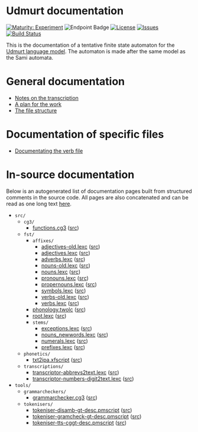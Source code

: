 # Udmurt documentation

[![Maturity: Experiment](https://img.shields.io/badge/Maturity-Experiment-black.svg)](https://giellalt.github.io/MaturityClassification.html)
![Endpoint Badge](https://img.shields.io/endpoint?url=https%3A%2F%2Fraw.githubusercontent.com%2Fgiellalt%2Flang-udm%2Fgh-pages%2Flemmacount.json)
[![License](https://img.shields.io/github/license/giellalt/lang-udm)](https://github.com/giellalt/lang-udm/blob/main/LICENSE)
[![Issues](https://img.shields.io/github/issues/giellalt/lang-udm)](https://github.com/giellalt/lang-udm/issues)
[![Build Status](https://divvun-tc.giellalt.org/api/github/v1/repository/giellalt/lang-udm/main/badge.svg)](https://github.com/giellalt/lang-udm/actions)

This is the documentation of a tentative finite state automaton for the [Udmurt language model](http://github.com/giellalt/lang-udm). The automaton is made after the same model as the Sami automata.

# General documentation

-   [Notes on the transcription](transcription.html)
-   [A plan for the work](udm-plan.html)
-   [The file structure](filestructure.html)

# Documentation of specific files

-   [Documentating the verb file](verbs.html)

# In-source documentation

Below is an autogenerated list of documentation pages built from structured comments in the source code. All pages are also concatenated and can be read as one long text [here](udm.md).

* `src/`
    * `cg3/`
        * [functions.cg3](src-cg3-functions.cg3.html) ([src](https://github.com/giellalt/lang-udm/blob/main/src/cg3/functions.cg3))
    * `fst/`
        * `affixes/`
            * [adjectives-old.lexc](src-fst-affixes-adjectives-old.lexc.html) ([src](https://github.com/giellalt/lang-udm/blob/main/src/fst/affixes/adjectives-old.lexc))
            * [adjectives.lexc](src-fst-affixes-adjectives.lexc.html) ([src](https://github.com/giellalt/lang-udm/blob/main/src/fst/affixes/adjectives.lexc))
            * [adverbs.lexc](src-fst-affixes-adverbs.lexc.html) ([src](https://github.com/giellalt/lang-udm/blob/main/src/fst/affixes/adverbs.lexc))
            * [nouns-old.lexc](src-fst-affixes-nouns-old.lexc.html) ([src](https://github.com/giellalt/lang-udm/blob/main/src/fst/affixes/nouns-old.lexc))
            * [nouns.lexc](src-fst-affixes-nouns.lexc.html) ([src](https://github.com/giellalt/lang-udm/blob/main/src/fst/affixes/nouns.lexc))
            * [pronouns.lexc](src-fst-affixes-pronouns.lexc.html) ([src](https://github.com/giellalt/lang-udm/blob/main/src/fst/affixes/pronouns.lexc))
            * [propernouns.lexc](src-fst-affixes-propernouns.lexc.html) ([src](https://github.com/giellalt/lang-udm/blob/main/src/fst/affixes/propernouns.lexc))
            * [symbols.lexc](src-fst-affixes-symbols.lexc.html) ([src](https://github.com/giellalt/lang-udm/blob/main/src/fst/affixes/symbols.lexc))
            * [verbs-old.lexc](src-fst-affixes-verbs-old.lexc.html) ([src](https://github.com/giellalt/lang-udm/blob/main/src/fst/affixes/verbs-old.lexc))
            * [verbs.lexc](src-fst-affixes-verbs.lexc.html) ([src](https://github.com/giellalt/lang-udm/blob/main/src/fst/affixes/verbs.lexc))
        * [phonology.twolc](src-fst-phonology.twolc.html) ([src](https://github.com/giellalt/lang-udm/blob/main/src/fst/phonology.twolc))
        * [root.lexc](src-fst-root.lexc.html) ([src](https://github.com/giellalt/lang-udm/blob/main/src/fst/root.lexc))
        * `stems/`
            * [exceptions.lexc](src-fst-stems-exceptions.lexc.html) ([src](https://github.com/giellalt/lang-udm/blob/main/src/fst/stems/exceptions.lexc))
            * [nouns_newwords.lexc](src-fst-stems-nouns_newwords.lexc.html) ([src](https://github.com/giellalt/lang-udm/blob/main/src/fst/stems/nouns_newwords.lexc))
            * [numerals.lexc](src-fst-stems-numerals.lexc.html) ([src](https://github.com/giellalt/lang-udm/blob/main/src/fst/stems/numerals.lexc))
            * [prefixes.lexc](src-fst-stems-prefixes.lexc.html) ([src](https://github.com/giellalt/lang-udm/blob/main/src/fst/stems/prefixes.lexc))
    * `phonetics/`
        * [txt2ipa.xfscript](src-phonetics-txt2ipa.xfscript.html) ([src](https://github.com/giellalt/lang-udm/blob/main/src/phonetics/txt2ipa.xfscript))
    * `transcriptions/`
        * [transcriptor-abbrevs2text.lexc](src-transcriptions-transcriptor-abbrevs2text.lexc.html) ([src](https://github.com/giellalt/lang-udm/blob/main/src/transcriptions/transcriptor-abbrevs2text.lexc))
        * [transcriptor-numbers-digit2text.lexc](src-transcriptions-transcriptor-numbers-digit2text.lexc.html) ([src](https://github.com/giellalt/lang-udm/blob/main/src/transcriptions/transcriptor-numbers-digit2text.lexc))
* `tools/`
    * `grammarcheckers/`
        * [grammarchecker.cg3](tools-grammarcheckers-grammarchecker.cg3.html) ([src](https://github.com/giellalt/lang-udm/blob/main/tools/grammarcheckers/grammarchecker.cg3))
    * `tokenisers/`
        * [tokeniser-disamb-gt-desc.pmscript](tools-tokenisers-tokeniser-disamb-gt-desc.pmscript.html) ([src](https://github.com/giellalt/lang-udm/blob/main/tools/tokenisers/tokeniser-disamb-gt-desc.pmscript))
        * [tokeniser-gramcheck-gt-desc.pmscript](tools-tokenisers-tokeniser-gramcheck-gt-desc.pmscript.html) ([src](https://github.com/giellalt/lang-udm/blob/main/tools/tokenisers/tokeniser-gramcheck-gt-desc.pmscript))
        * [tokeniser-tts-cggt-desc.pmscript](tools-tokenisers-tokeniser-tts-cggt-desc.pmscript.html) ([src](https://github.com/giellalt/lang-udm/blob/main/tools/tokenisers/tokeniser-tts-cggt-desc.pmscript))
